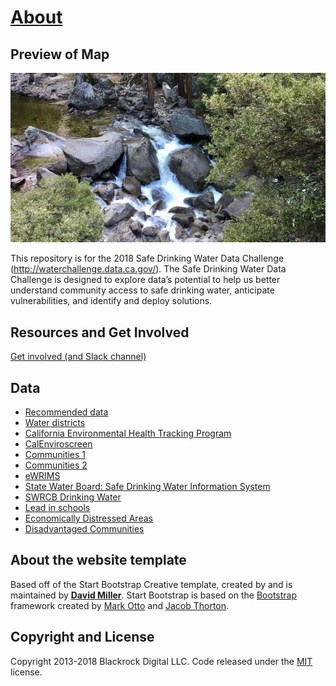 # [About](https://openwaterdata.github.io/water-data-challenge)

## Preview of Map

![alt text](https://github.com/openwaterdata/water-data-challenge/blob/master/img/portfolio/thumbnails/1.jpg "Water")

This repository is for the 2018 Safe Drinking Water Data Challenge (http://waterchallenge.data.ca.gov/). The Safe Drinking Water Data Challenge is designed to explore data’s potential to help us better understand community access to safe drinking water, anticipate vulnerabilities, and identify and deploy solutions.

## Resources and Get Involved
[Get involved (and Slack channel)](http://waterchallenge.data.ca.gov/Get-Involved/index.html)

##  Data
- [Recommended data](https://docs.google.com/spreadsheets/d/1NhC1WyYVj2K4N-JpoYQk_7W0ZAbDInjmiYirHUkBaOE/edit#gid=0)
- [Water districts](https://data.cnra.ca.gov/dataset/water-districts)
- [California Environmental Health Tracking Program](http://cehtp.org/page/water/water_system_map_viewer) 
- [CalEnviroscreen](https://data.ca.gov/dataset/calenviroscreen-20)
- [Communities 1](https://www.waterboards.ca.gov/water_issues/programs/hr2w/docs/data/hr2w_web_data_active_05-2018.xlsx)
- [Communities 2](https://www.waterboards.ca.gov/water_issues/programs/hr2w/docs/data/hr2w_web_data_rtc_05-2018.xlsx)
- [eWRIMS](http://waterrightsmaps.waterboards.ca.gov/viewer/Resources/Images/eWRIMS/download.htm)
- [State Water Board: Safe Drinking Water Information System](https://sdwis.waterboards.ca.gov/PDWW/)       
- [SWRCB Drinking Water](https://www.waterboards.ca.gov/resources/data_databases/drinking_water.html)
- [Lead in schools](https://www.waterboards.ca.gov/drinking_water/certlic/drinkingwater/leadsamplinginschools.html)
- [Economically Distressed Areas](https://gis.water.ca.gov/app/edas/)
- [Disadvantaged Communities](https://gis.water.ca.gov/app/dacs/)

## About the website template

Based off of the Start Bootstrap Creative template, created by and is maintained by **[David Miller](http://davidmiller.io/)**. Start Bootstrap is based on the [Bootstrap](http://getbootstrap.com/) framework created by [Mark Otto](https://twitter.com/mdo) and [Jacob Thorton](https://twitter.com/fat).

## Copyright and License

Copyright 2013-2018 Blackrock Digital LLC. Code released under the [MIT](https://github.com/BlackrockDigital/startbootstrap-creative/blob/gh-pages/LICENSE) license.

